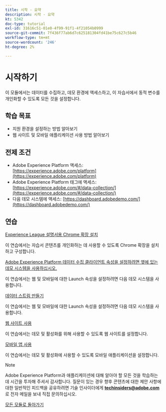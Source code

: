 ```yaml
---
title: 시작 - 요약
description: 시작 - 요약
kt: 5342
doc-type: tutorial
exl-id: 31616c51-01e0-4f99-91f1-4f21054b0999
source-git-commit: 7f436f77ab6d7c625181304fd41be75c627c5b46
workflow-type: tm+mt
source-wordcount: '246'
ht-degree: 2%

---
```


# 시작하기

이 모듈에서는 데이터를 수집하고, 데모 환경에 액세스하고, 이 자습서에서 동적 변수를 개인화할 수 있도록 모든 것을 설정합니다.

## 학습 목표

- 지원 환경을 설정하는 방법 알아보기
- 웹 사이트 및 모바일 애플리케이션 사용 방법 알아보기

## 전제 조건

- Adobe Experience Platform 액세스: [https://experience.adobe.com/platform](https://experience.adobe.com/platform)
- Adobe Experience Platform 태그에 액세스: [https://experience.adobe.com/#/data-collection/](https://experience.adobe.com/#/data-collection/)
- 다음 데모 시스템에 액세스: [https://dashboard.adobedemo.com/](https://dashboard.adobedemo.com/)

## 연습

[Experience League 설명서용 Chrome 확장 설치](./ex1.md)

이 연습에서는 자습서 콘텐츠를 개인화하는 데 사용할 수 있도록 Chrome 확장을 설치하고 구성합니다.

[Adobe Experience Platform 데이터 수집 클라이언트 속성을 설정하려면 옆에 있는 데모 시스템을 사용하십시오.](./ex2.md)

이 연습에서는 웹 및 모바일에 대한 Launch 속성을 설정하려면 다음 데모 시스템을 사용합니다.

[데이터 스트림 만들기](./ex3.md)

이 연습에서는 웹 및 모바일에 대한 Launch 속성을 설정하려면 다음 데모 시스템을 사용합니다.

[웹 사이트 사용](./ex4.md)

이 연습에서는 데모 및 활성화를 위해 사용할 수 있도록 웹 사이트를 설정합니다.

[모바일 앱 사용](./ex5.md)

이 연습에서는 데모 및 활성화에 사용할 수 있도록 모바일 애플리케이션을 설정합니다.

>[!NOTE]
>
>Adobe Experience Platform과 애플리케이션에 대해 알아야 할 모든 것을 학습하는 데 시간을 투자해 주셔서 감사합니다. 질문이 있는 경우 향후 콘텐츠에 대한 제안 사항에 대한 일반적인 피드백을 공유하려면 기술 인사이더에게 **techinsiders@adobe.com**&#x200B;로 전자 메일을 보내 직접 문의하십시오.

[모든 모듈로 돌아가기](../../../overview.md)
